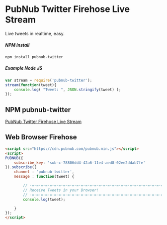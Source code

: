 # PubNub Twitter Firehose Live Stream

Live tweets in realtime, easy.

##### NPM Install

```bash
npm install pubnub-twitter
```

##### Example Node JS
```javascript
var stream = require('pubnub-twitter');
stream(function(tweet){
    console.log( "Tweet: ", JSON.stringify(tweet) );
});
```

## NPM pubnub-twitter

[PubNub Twitter Firehose Live Stream](https://www.npmjs.org/package/pubnub-twitter)

## Web Browser Firehose

```html
<script src="https://cdn.pubnub.com/pubnub.min.js"></script>
<script>
PUBNUB({
    subscribe_key: 'sub-c-78806dd4-42a6-11e4-aed8-02ee2ddab7fe'
}).subscribe({
    channel : 'pubnub-twitter',
    message : function(tweet) {

        // -=-=-=-=-=-=-=-=-=-=-=-=-=-=-=-=-=-=-=-=-=-=-=-=-=-=-=-=-=-=-=-=-
        // Receive Tweets in your Browser!
        // -=-=-=-=-=-=-=-=-=-=-=-=-=-=-=-=-=-=-=-=-=-=-=-=-=-=-=-=-=-=-=-=-
        console.log(tweet);

    }
});
</script>
```
